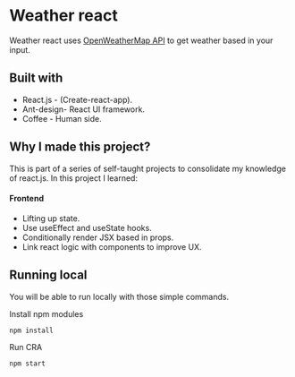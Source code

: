 # Weather react

Weather react uses [OpenWeatherMap API](https://openweathermap.org/api) to get weather based in your input.

## Built with

- React.js - (Create-react-app).
- Ant-design- React UI framework.
- Coffee - Human side.

## Why I made this project?

This is part of a series of self-taught projects to consolidate my knowledge of react.js. In this project I learned:

#### Frontend

- Lifting up state.
- Use useEffect and useState hooks.
- Conditionally render JSX based in props.
- Link react logic with components to improve UX.

## Running local

You will be able to run locally with those simple commands.

Install npm modules

```
npm install
```

Run CRA

```
npm start
```
